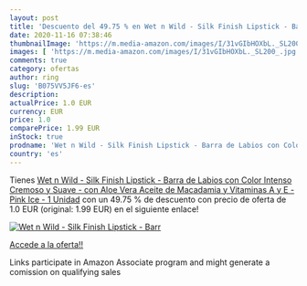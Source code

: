 ```yaml
---
layout: post
title: 'Descuento del 49.75 % en Wet n Wild - Silk Finish Lipstick - Barr'
date: 2020-11-16 07:38:46
thumbnailImage: 'https://m.media-amazon.com/images/I/31vGIbHOXbL._SL200_.jpg'
images: [ 'https://m.media-amazon.com/images/I/31vGIbHOXbL._SL200_.jpg' ]
comments: true
category: ofertas
author: ring
slug: 'B075VV5JF6-es'
description:
actualPrice: 1.0 EUR
currency: EUR
price: 1.0
comparePrice: 1.99 EUR
inStock: true
prodname: 'Wet n Wild - Silk Finish Lipstick - Barra de Labios con Color Intenso  Cremoso y Suave - con Aloe Vera  Aceite de Macadamia y Vitaminas A y E - Pink Ice - 1 Unidad'
country: 'es'
---
```


Tienes [Wet n Wild - Silk Finish Lipstick - Barra de Labios con Color Intenso  Cremoso y Suave - con Aloe Vera  Aceite de Macadamia y Vitaminas A y E - Pink Ice - 1 Unidad](https://www.amazon.es/dp/B075VV5JF6/?tag=tolees-21) con un 49.75 % de descuento con precio de oferta de 1.0 EUR (original: 1.99 EUR) en el siguiente enlace!

[![Wet n Wild - Silk Finish Lipstick - Barr](https://m.media-amazon.com/images/I/31vGIbHOXbL._SL200_.jpg)](https://www.amazon.es/dp/B075VV5JF6/?tag=tolees-21)

[Accede a la oferta!!](https://www.amazon.es/dp/B075VV5JF6/?tag=tolees-21)

Links participate in Amazon Associate program and might generate a comission on qualifying sales


